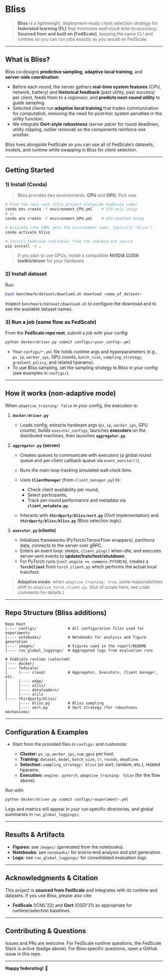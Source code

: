 # Bliss

> **Bliss** is a lightweight, deployment‑ready client selection strategy for **federated learning (FL)** that minimizes *wall‑clock time‑to‑accuracy*.
> **Sourced from and built on \[FedScale]**, keeping the same CLI and runtime so you can run jobs exactly as you would on FedScale.

---

## What is Bliss?

Bliss co‑designs **predictive sampling**, **adaptive local training**, and **server‑side coordination**:

* Before each round, the server gathers **real‑time system features** (CPU, network, battery) and **historical feedback** (past utility, past success) per client, feeds them to a regressor, and **predicts next‑round utility** to guide sampling.
* Selected clients run **adaptive local training** that trades communication for computation, removing the need for post‑hoc system penalties in the utility function.
* We integrate **Oort‑style robustness** (server pacer for round deadlines, utility clipping, outlier removal) so the components reinforce one another.

Bliss lives alongside FedScale so you can use all of FedScale’s datasets, models, and runtime while swapping in Bliss for client selection.

---

## Getting Started

### 1) Install (Conda)

> Bliss provides two environments: **CPU** and **GPU**. Pick one.

```bash
# From the repo root (this project alongside FedScale code)
conda env create -f environment_CPU.yml    # CPU-only setup
# or
conda env create -f environment_GPU.yml    # GPU-enabled setup

# Activate (the YAML sets the environment name, typically "bliss")
conda activate bliss

# Install FedScale (editable) from the checked-out source
pip install -e .
```

> If you plan to use GPUs, install a compatible **NVIDIA CUDA toolkit/driver** for your hardware.

### 2) Install dataset

Run:

```bash
bash benchmark/dataset/download.sh download <name_of_dataset>
```

Inspect `benchmark/dataset/download.sh` to configure the download and to see the available dataset names.


### 3) Run a job (same flow as FedScale)

From the **FedScale repo root**, submit a job with your config:

```bash
python docker/driver.py submit configs/<your_config>.yml
```

* Your `configs/*.yml` file holds runtime args and hyperparameters (e.g., `ps_ip`, `worker_ips`, GPU counts, `batch_size`, `sampling_strategy`, `gradient_policy`, and related hparams).
* To use Bliss sampling, set the sampling strategy to Bliss in your config (see examples in `configs/`).

---

## How it works (non‑adaptive mode)

When `adaptive_training: false` in your config, the execution is:

1. **`docker/driver.py`**

   * Loads config, extracts hardware args (`ps_ip`, `worker_ips`, GPU counts), builds `executor_configs`, launches **executors** on the distributed machines, then launches **`aggregator.py`**.

2. **`aggregator.py` (server)**

   * Creates queues to communicate with executors (a global round queue and per‑client callback queue via `event_monitor()`).
   * Runs the main loop tracking simulated wall‑clock time.
   * Uses **`ClientManager`** (from `client_manager.py`) to:

     * Check client availability per round,
     * Select participants,
     * Track per‑round performance and metadata via **`client_metadata.py`**.
   * Interacts with **`thirdparty/bliss/oort.py`** (Oort implementation) and **`thirdparty/bliss/bliss.py`** (Bliss selection logic).

3. **`executor.py` (clients)**

   * Initializes frameworks (PyTorch/TensorFlow wrappers), partitions data, connects to the server over gRPC.
   * Enters an event loop: sleeps, `client_ping()` when idle, and executes server‑sent events to **update/train/test/shutdown**.
   * For PyTorch runs (`conf.engine == commons.PYTORCH`), creates a **`TorchClient`** from `torch_client.py` which performs the actual local train/test.

> **Adaptive mode:** when `adaptive_training: true`, some responsibilities shift to `adaptive_torch_client.py`. (Out of scope here; see code comments for details.)

---

## Repo Structure (Bliss additions)

```
Repo Root
|---- configs/              # All configuration files used for experiments
|---- notebooks/            # Notebooks for analysis and figure generation
|---- images/               # Figures used in the report/README
|---- run_global_loggings/  # Aggregated logs from evaluation runs

# FedScale runtime (selected)
|---- docker/
|---- fedscale/
|     |---- cloud/          # Aggregator, Executors, Client manager, etc.
|     |---- edge/           
|     |---- utils/
|     |---- dataloaders/
|     |---- utils
|---- thirdparty/bliss/
      |---- bliss.py        # Bliss sampling
      |---- oort.py         # Oort strategy (for robustness mechanisms)
```

---

## Configuration & Examples

* Start from the provided files in `configs/` and customize:

  * **Cluster:** `ps_ip`, `worker_ips`, `num_gpus` per host.
  * **Training:** `dataset`, `model`, `batch_size`, `lr`, `rounds`, `deadline`.
  * **Selection:** `sampling_strategy: bliss` (or oort, random, etc.), related hparams.
  * **Execution:** `engine: pytorch`, `adaptive_training: false` (for the flow above).

Run with:

```bash
python docker/driver.py submit configs/<experiment>.yml
```

Logs and metrics will appear in your run‑specific directories, and global summaries in `run_global_loggings/`.

---

## Results & Artifacts

* **Figures:** see `images/` (generated from the notebooks).
* **Notebooks:** see `notebooks/` for end‑to‑end analysis and plot generation.
* **Logs:** see `run_global_loggings/` for consolidated evaluation logs.

---

## Acknowledgments & Citation

This project is **sourced from FedScale** and integrates with its runtime and datasets. If you use Bliss, please also cite:

* **FedScale** (ICML’22) and **Oort** (OSDI’21) as appropriate for runtime/selection baselines.

---

## Contributing & Questions

Issues and PRs are welcome.
For FedScale runtime questions, the FedScale Slack is active (badge above).
For Bliss‑specific questions, open a GitHub issue in this repo.

---

**Happy federating!** 🎉